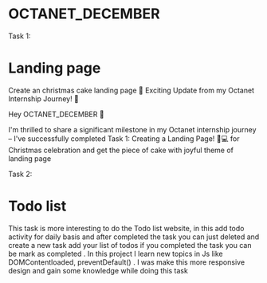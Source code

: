 # OCTANET_DECEMBER

Task 1:

# Landing page

Create an christmas cake landing page 
🚀 Exciting Update from my Octanet Internship Journey! 🚀

Hey OCTANET_DECEMBER 👋

I'm thrilled to share a significant milestone in my Octanet internship journey – I've successfully completed Task 1: Creating a Landing Page! 🎉💻 for Christmas celebration and get the piece of cake with joyful theme of landing page

Task 2:

# Todo list 

This task is more interesting to do the Todo list website, in this add todo activity for daily basis and after completed the task you can just deleted and create a new task add your list of todos if you completed the task you can be mark as completed . In this project I learn new topics in Js like DOMContentloaded, preventDefault() . I was make this more responsive design and gain some knowledge while doing this task 

